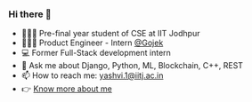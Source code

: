 ### Hi there 👋

- 👩🏼‍🎓 Pre-final year student of CSE at IIT Jodhpur
- 👩🏼‍💻 Product Engineer - Intern [@Gojek](https://github.com/gojek)
- 💻 Former Full-Stack development intern
- 💬 Ask me about Django, Python, ML, Blockchain, C++, REST
- 📫 How to reach me: [yashvi.1@iitj.ac.in](mailto:yashvi.1@iitj.ac.in)
- 👉 [Know more about me](https://yashviramanuj.github.io/)

<!--
**YashviRamanuj/YashviRamanuj** is a ✨ _special_ ✨ repository because its `README.md` (this file) appears on your GitHub profile.

Here are some ideas to get you started:

- 🔭 I’m currently working on ...
- 🌱 I’m currently learning ...
- 👯 I’m looking to collaborate on ...
- 🤔 I’m looking for help with ...
- 💬 Ask me about ...
- 📫 How to reach me: ...
- 😄 Pronouns: ...
- ⚡ Fun fact: ...
-->
